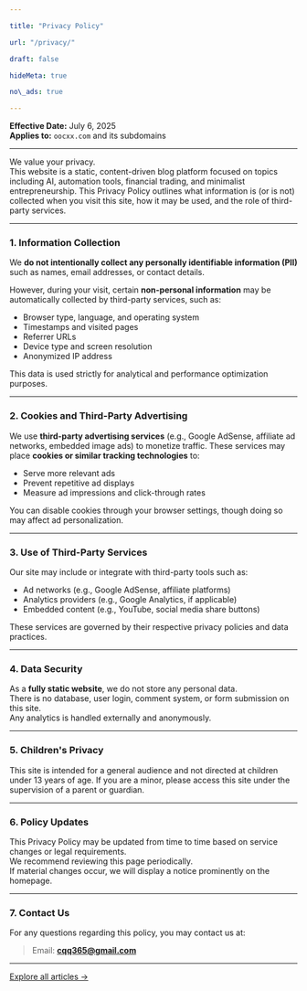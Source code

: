 ```yaml
---

title: "Privacy Policy"

url: "/privacy/"

draft: false

hideMeta: true

no\_ads: true

---
```


**Effective Date:** July 6, 2025  
**Applies to:** `oocxx.com` and its subdomains

---

We value your privacy.  
This website is a static, content-driven blog platform focused on topics including AI, automation tools, financial trading, and minimalist entrepreneurship. This Privacy Policy outlines what information is (or is not) collected when you visit this site, how it may be used, and the role of third-party services.

---

### 1. Information Collection

We **do not intentionally collect any personally identifiable information (PII)** such as names, email addresses, or contact details.

However, during your visit, certain **non-personal information** may be automatically collected by third-party services, such as:

- Browser type, language, and operating system  
- Timestamps and visited pages  
- Referrer URLs  
- Device type and screen resolution  
- Anonymized IP address

This data is used strictly for analytical and performance optimization purposes.

---

### 2. Cookies and Third-Party Advertising

We use **third-party advertising services** (e.g., Google AdSense, affiliate ad networks, embedded image ads) to monetize traffic. These services may place **cookies or similar tracking technologies** to:

- Serve more relevant ads  
- Prevent repetitive ad displays  
- Measure ad impressions and click-through rates

You can disable cookies through your browser settings, though doing so may affect ad personalization.

---

### 3. Use of Third-Party Services

Our site may include or integrate with third-party tools such as:

- Ad networks (e.g., Google AdSense, affiliate platforms)  
- Analytics providers (e.g., Google Analytics, if applicable)  
- Embedded content (e.g., YouTube, social media share buttons)

These services are governed by their respective privacy policies and data practices.

---

### 4. Data Security

As a **fully static website**, we do not store any personal data.  
There is no database, user login, comment system, or form submission on this site.  
Any analytics is handled externally and anonymously.

---

### 5. Children's Privacy

This site is intended for a general audience and not directed at children under 13 years of age. If you are a minor, please access this site under the supervision of a parent or guardian.

---

### 6. Policy Updates

This Privacy Policy may be updated from time to time based on service changes or legal requirements.  
We recommend reviewing this page periodically.  
If material changes occur, we will display a notice prominently on the homepage.

---

### 7. Contact Us

For any questions regarding this policy, you may contact us at:

> Email: **cqq365@gmail.com**  

---

[Explore all articles →](http://localhost:1313/archives/)

